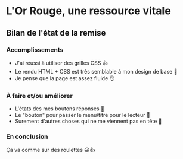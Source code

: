 # L'Or Rouge, une ressource vitale

## Bilan de l'état de la remise

### Accomplissements

* J'ai réussi à utiliser des grilles CSS :thumbsup:
* Le rendu HTML + CSS est très semblable à mon design de base :muscle:
* Je pense que la page est assez fluide :ok_hand:

### À faire et/ou améliorer

* L'états des mes boutons réponses :eyes:
* Le "bouton" pour passer le menu/titre pour le lecteur 🗿
* Surement d'autres choses qui ne me viennent pas en tête 🤨

### En conclusion

Ça va comme sur des roulettes 😀👍


